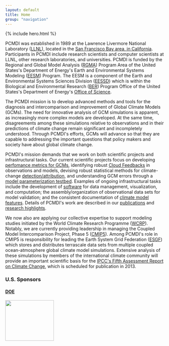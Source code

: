 ```yaml
---
layout: default
title: Home
group: "navigation"
---
```

{% include hero.html %}

PCMDI was established in 1989 at the Lawrence Livermore National Laboratory ([LLNL]), located in the [San Francisco Bay area, 
in California][sf]. Participants in PCMDI include research scientists and computer scientists at LLNL, other research laboratories, and universities. PCMDI is 
funded by the Regional and Global Model Analysis ([RGMA](https://climatemodeling.science.energy.gov/program-area/regional-global-model-analysis)) Program Area of the United States's Department of Energy's Earth and Environmental Systems Modeling ([EESM](https://climatemodeling.science.energy.gov)) Program.  The EESM is a component of the Earth and Environmental Systems Sciences Division ([EESSD](https://science.osti.gov/ber/Research/eessd)) which is within the Biological and Environmental Research ([BER](https://www.energy.gov/science/ber/biological-and-environmental-research)) Program Office of the United States's Department of Energy's [Office of Science](https://www.energy.gov/science/office-science).  

The PCMDI mission is to develop advanced methods and tools for the diagnosis and intercomparison and improvement of Global Climate Models
(GCMs). The need for innovative analysis of GCM simulations is apparent, as increasingly
more complex models are developed. At the same time, disagreements among these simulations relative to observations and in their predictions of climate change remain 
significant and incompletely understood. Through PCMDI's efforts, GCMs will advance so that they are capable to addressing the important questions that policy makers and society have about global climate change.    

PCMDI's mission demands that we work on both scientific projects and infrastructural tasks. Our current scientific projects 
focus on developing [perfomance metrics for GCMs](https://pcmdi.llnl.gov/research/metrics/), identifying robust [Cloud 
Feedbacks][cf] in observations and models, devising robust statistical methods for climate-change [detection/attribution][DandA], and understanding GCM errors through a [model parameterization testbed][mpt].
Examples of ongoing infrastructural tasks include the development of [software][aims] for data management, visualization, and computation; 
the assembly/organization of observational data sets for model validation; and the consistent documentation of [climate model 
features][cmf]. Details of PCMDI's work are described in our [publications](https://pcmdi.llnl.gov/publications.html) and [research highlights](https://pcmdi.llnl.gov/research/researchHighlights.html).        

We now also are applying our collective expertise to support modeling studies initiated by the World Climate Research Programme 
([WCRP]). Notably, we are currently providing leadership in managing the Coupled Model Intercomparison Project, Phase 5 ([CMIP5]). 
Among PCMDI's role in CMIP5 is responsibility for leading the Earth System Grid Federation ([ESGF]) which stores and distributes 
terrascale data sets from multiple coupled ocean-atmosphere global climate model simulations. Extensive analysis of these 
simulations by members of the international climate community will provide an important scientific basis for the [IPCC's Fifth 
Assessment Report on Climate Change][report], which is scheduled for publication in 2013.     

<div class="span12">
  <h3> U.S. Sponsors</h3>
  <div class="span12">
    <div class="row">
      <div class="span3">
        <a target="_blank" href="http://energy.gov">
          <h4 class="muted">DOE</h4>
          <img src="{{site.baseurl}}/Data/media/images/doe.svg" class="thumbnail" style="width:154px;height:128px;border:0px;">
        </a>
      </div>
    </div>
  </div>
</div>


[LLNL]: http://www.llnl.gov/
[sf]:   location.html
[RGCM]: https://science.energy.gov/ber/research/cesd/regional-and-global-modeling/
[ASR]:  http://asr.science.energy.gov/
[CESD]: https://science.energy.gov/ber/research/cesd/
[BER]:  https://science.energy.gov/ber/
[mi]:   mips/
[mpt]:  projects/capt/
[cf]:   {{site.baseurl}}/projects/cloud_feedbacks/index.html
[aims]: software/
[cmf]:  https://pcmdi.llnl.gov/projects/modeldoc/index.html
[WCRP]: http://www.wcrp-climate.org/
[CMIP5]: http://pcmdi.llnl.gov/mips/cmip5/index.html
[ESGF]: http://esgf.llnl.gov/
[report]: http://www.ipcc.ch/
[DandA]: research/DandA/
